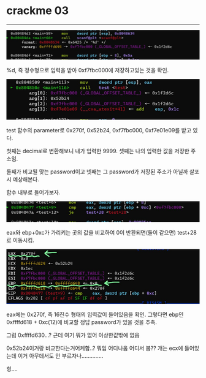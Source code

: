 # crackme 03

---

![scanf](https://github.com/leeejjju/GBC33_SECURITY/blob/main/img/003-1.jpg)


%d, 즉 정수형으로 입력을 받아 0xf7fbc000에 저장하고있는 것을 확인. 

![test_call](https://github.com/leeejjju/GBC33_SECURITY/blob/main/img/003-2.jpg)


test 함수의 parameter로 0x270f, 0x52b24, 0xf7fbc000, 0xf7e01e09를 받고 있다. 


첫째는 decimal로 변환해보니 내가 입력한 9999. 셋째는 나의 입력한 값을 저장한 주소임. 


둘째가 비교될 맞는 password이고 넷째는 그 password가 저장된 주소가 아닐까 살포시 예상해본다.


함수 내부로 들어가보자. 


![test_cmp](https://github.com/leeejjju/GBC33_SECURITY/blob/main/img/003-3.jpg)


eax와 ebp+0xc가 가리키는 곳의 값을 비교하여 0이 반환되면(둘이 같으면) test+28로 이동시킴. 

![test_infoRegister](https://github.com/leeejjju/GBC33_SECURITY/blob/main/img/003-4.jpg)


eax에는 0x270f, 즉 16진수 형태의 입력값이 들어있음을 확인. 
그렇다면 ebp인 0xffffd618 + 0xc(12)에 비교할 정답 password가 있을 것을 추측. 


그럼 0xffffd630...? 근데 여기 뭐가 없어 이상한값밖에 없음



0x52b24이거랑 비교한다는거어케함..? 뭐임 어디나옴 어디서 봄?? 걔는  ecx에 들어있는데 이거 아무데서도 안 부르자나.............. 


힝.... 